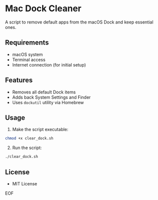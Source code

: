 # Mac Dock Cleaner

A script to remove default apps from the macOS Dock and keep essential ones.

## Requirements
- macOS system 
- Terminal access
- Internet connection (for initial setup)

## Features
- Removes all default Dock items
- Adds back System Settings and Finder
- Uses `dockutil` utility via Homebrew

## Usage
1. Make the script executable:
```bash
chmod +x clear_dock.sh
```

2. Run the script:
```bash
./clear_dock.sh
```
## License
- MIT License

EOF


